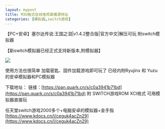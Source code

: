 ```yaml
---
layout: mypost
title: M3U格式在线电视直播源地址
categories: [模拟器,switch游戏]
---
```


【PC+安卓】塞尔达传说:王国之泪|v1.4.2整合版|官方中文|解压可玩 附switch模拟器            

【新switch模拟器已经正式支持新版本,附模拟器】

![](https://s2.loli.net/2025/10/11/YL1ZKjtRfSNA35h.webp)

使用方法也很简单 加载密匙、固件加载游戏即可玩了
已经内附Ryujinx 和 Yuzu 的安卓模拟器和PC模拟器

下载地址：
链接：[https://pan.quark.cn/s/c0a3941b71bd](https://pan.quark.cn/s/c0a3941b71bd)
附
SWITCH游戏ROM XCI格式 可用模拟器直接玩

任天堂switch游戏2000多个+电脑安卓的模拟器+金手指
[https://www.kdocs.cn/l/ceguk4acZn29](https://www.kdocs.cn/l/ceguk4acZn29)


